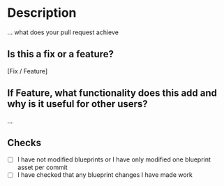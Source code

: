 # Description

... what does your pull request achieve

## Is this a fix or a feature?

[Fix / Feature]

## If Feature, what functionality does this add and why is it useful for other users?

...

## Checks

- [ ] I have not modified blueprints or I have only modified one blueprint asset per commit
- [ ] I have checked that any blueprint changes I have made work
